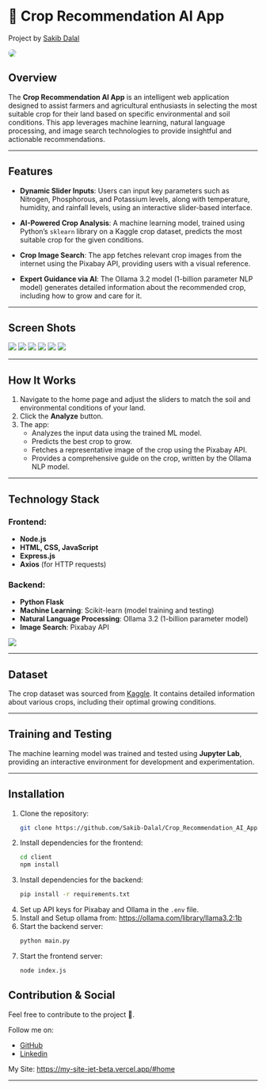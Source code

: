 # 🌾 Crop Recommendation AI App
Project by [Sakib Dalal](https://github.com/Sakib-Dalal)

<img src="./app/client/public/images/Logo.jpg" style="border-radius: 50%;">

## Overview
The **Crop Recommendation AI App** is an intelligent web application designed to assist farmers and agricultural enthusiasts in selecting the most suitable crop for their land based on specific environmental and soil conditions. This app leverages machine learning, natural language processing, and image search technologies to provide insightful and actionable recommendations.

---

## Features

- **Dynamic Slider Inputs**:
  Users can input key parameters such as Nitrogen, Phosphorous, and Potassium levels, along with temperature, humidity, and rainfall levels, using an interactive slider-based interface.

- **AI-Powered Crop Analysis**:
  A machine learning model, trained using Python’s `sklearn` library on a Kaggle crop dataset, predicts the most suitable crop for the given conditions.

- **Crop Image Search**:
  The app fetches relevant crop images from the internet using the Pixabay API, providing users with a visual reference.

- **Expert Guidance via AI**:
  The Ollama 3.2 model (1-billion parameter NLP model) generates detailed information about the recommended crop, including how to grow and care for it.

---

## Screen Shots

<img src="./Image/home.jpeg">
<img src="./Image/home_2.jpeg">
<img src="./Image/home_3.jpeg">
<img src="./Image/home_4.jpeg">

<img src="./Image/submit.jpeg">
<img src="./Image/submit_2.jpeg">

---

## How It Works
1. Navigate to the home page and adjust the sliders to match the soil and environmental conditions of your land.
2. Click the **Analyze** button.
3. The app:
   - Analyzes the input data using the trained ML model.
   - Predicts the best crop to grow.
   - Fetches a representative image of the crop using the Pixabay API.
   - Provides a comprehensive guide on the crop, written by the Ollama NLP model.


---

## Technology Stack

### Frontend:
- **Node.js**
- **HTML, CSS, JavaScript**
- **Express.js**
- **Axios** (for HTTP requests)

### Backend:
- **Python Flask**
- **Machine Learning**: Scikit-learn (model training and testing)
- **Natural Language Processing**: Ollama 3.2 (1-billion parameter model)
- **Image Search**: Pixabay API

<img src="./Image/blueprint.png">

---

## Dataset
The crop dataset was sourced from [Kaggle](https://www.kaggle.com/). It contains detailed information about various crops, including their optimal growing conditions.

---

## Training and Testing
The machine learning model was trained and tested using **Jupyter Lab**, providing an interactive environment for development and experimentation.

---

## Installation

1. Clone the repository:
   ```bash
   git clone https://github.com/Sakib-Dalal/Crop_Recommendation_AI_App
   ```
2. Install dependencies for the frontend:
   ```bash
   cd client
   npm install
   ```
3. Install dependencies for the backend:
   ```bash
   pip install -r requirements.txt
   ```
4. Set up API keys for Pixabay and Ollama in the `.env` file.
5. Install and Setup ollama from: https://ollama.com/library/llama3.2:1b
6. Start the backend server:
   ```bash
   python main.py
   ```
7. Start the frontend server:
   ```bash
   node index.js
   ```

## Contribution & Social
Feel free to contribute to the project 🤘.

Follow me on:
- [GitHub](https://github.com/Sakib-Dalal)
- [Linkedin](https://www.linkedin.com/in/sakib-dalal/)

My Site: https://my-site-jet-beta.vercel.app/#home

---
